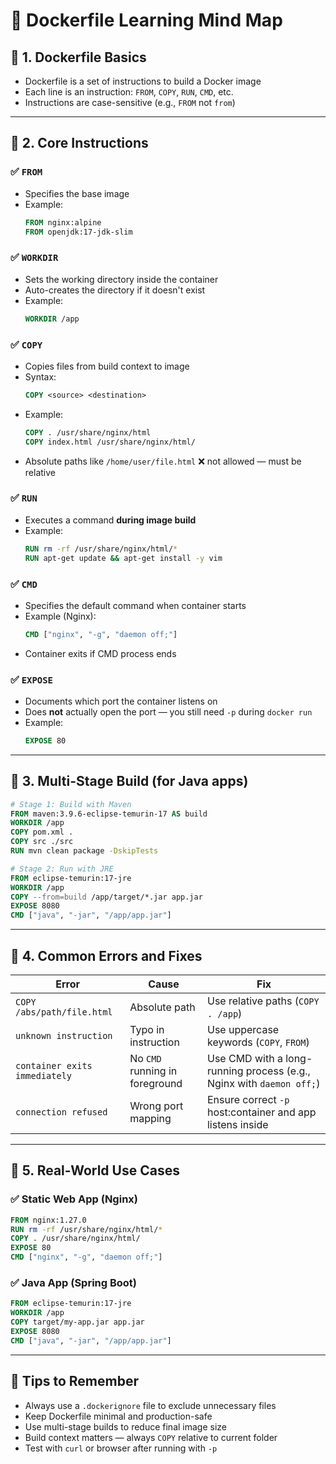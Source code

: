 # 🧠 Dockerfile Learning Mind Map

## 🔹 1. Dockerfile Basics
- Dockerfile is a set of instructions to build a Docker image
- Each line is an instruction: `FROM`, `COPY`, `RUN`, `CMD`, etc.
- Instructions are case-sensitive (e.g., `FROM` not `from`)

---

## 🔹 2. Core Instructions

### ✅ `FROM`
- Specifies the base image
- Example:
  ```Dockerfile
  FROM nginx:alpine
  FROM openjdk:17-jdk-slim
  ```

### ✅ `WORKDIR`
- Sets the working directory inside the container
- Auto-creates the directory if it doesn't exist
- Example:
  ```Dockerfile
  WORKDIR /app
  ```

### ✅ `COPY`
- Copies files from build context to image
- Syntax:
  ```Dockerfile
  COPY <source> <destination>
  ```
- Example:
  ```Dockerfile
  COPY . /usr/share/nginx/html
  COPY index.html /usr/share/nginx/html/
  ```
- Absolute paths like `/home/user/file.html` ❌ not allowed — must be relative

### ✅ `RUN`
- Executes a command **during image build**
- Example:
  ```Dockerfile
  RUN rm -rf /usr/share/nginx/html/*
  RUN apt-get update && apt-get install -y vim
  ```

### ✅ `CMD`
- Specifies the default command when container starts
- Example (Nginx):
  ```Dockerfile
  CMD ["nginx", "-g", "daemon off;"]
  ```
- Container exits if CMD process ends

### ✅ `EXPOSE`
- Documents which port the container listens on
- Does **not** actually open the port — you still need `-p` during `docker run`
- Example:
  ```Dockerfile
  EXPOSE 80
  ```

---

## 🔹 3. Multi-Stage Build (for Java apps)

```Dockerfile
# Stage 1: Build with Maven
FROM maven:3.9.6-eclipse-temurin-17 AS build
WORKDIR /app
COPY pom.xml .
COPY src ./src
RUN mvn clean package -DskipTests

# Stage 2: Run with JRE
FROM eclipse-temurin:17-jre
WORKDIR /app
COPY --from=build /app/target/*.jar app.jar
EXPOSE 8080
CMD ["java", "-jar", "/app/app.jar"]
```

---

## 🔹 4. Common Errors and Fixes

| Error                         | Cause                          | Fix                                                                  |
| ----------------------------- | ------------------------------ | -------------------------------------------------------------------- |
| `COPY /abs/path/file.html`    | Absolute path                  | Use relative paths (`COPY . /app`)                                   |
| `unknown instruction`         | Typo in instruction            | Use uppercase keywords (`COPY`, `FROM`)                              |
| `container exits immediately` | No `CMD` running in foreground | Use CMD with a long-running process (e.g., Nginx with `daemon off;`) |
| `connection refused`          | Wrong port mapping             | Ensure correct `-p` host:container and app listens inside           |

---

## 🔹 5. Real-World Use Cases

### ✅ Static Web App (Nginx)

```Dockerfile
FROM nginx:1.27.0
RUN rm -rf /usr/share/nginx/html/*
COPY . /usr/share/nginx/html/
EXPOSE 80
CMD ["nginx", "-g", "daemon off;"]
```

### ✅ Java App (Spring Boot)

```Dockerfile
FROM eclipse-temurin:17-jre
WORKDIR /app
COPY target/my-app.jar app.jar
EXPOSE 8080
CMD ["java", "-jar", "/app/app.jar"]
```

---

## 🧠 Tips to Remember

- Always use a `.dockerignore` file to exclude unnecessary files
- Keep Dockerfile minimal and production-safe
- Use multi-stage builds to reduce final image size
- Build context matters — always `COPY` relative to current folder
- Test with `curl` or browser after running with `-p`
